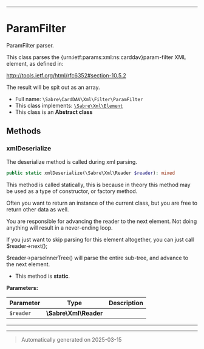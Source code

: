***

# ParamFilter

ParamFilter parser.

This class parses the {urn:ietf:params:xml:ns:carddav}param-filter XML
element, as defined in:

http://tools.ietf.org/html/rfc6352#section-10.5.2

The result will be spit out as an array.

* Full name: `\Sabre\CardDAV\Xml\Filter\ParamFilter`
* This class implements:
[`\Sabre\Xml\Element`](../../../Xml/Element.md)
* This class is an **Abstract class**




## Methods


### xmlDeserialize

The deserialize method is called during xml parsing.

```php
public static xmlDeserialize(\Sabre\Xml\Reader $reader): mixed
```

This method is called statically, this is because in theory this method
may be used as a type of constructor, or factory method.

Often you want to return an instance of the current class, but you are
free to return other data as well.

You are responsible for advancing the reader to the next element. Not
doing anything will result in a never-ending loop.

If you just want to skip parsing for this element altogether, you can
just call $reader->next();

$reader->parseInnerTree() will parse the entire sub-tree, and advance to
the next element.

* This method is **static**.




**Parameters:**

| Parameter | Type | Description |
|-----------|------|-------------|
| `$reader` | **\Sabre\Xml\Reader** |  |





***


***
> Automatically generated on 2025-03-15
